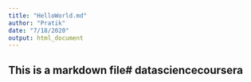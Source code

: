```yaml
---
title: "HelloWorld.md"
author: "Pratik"
date: "7/18/2020"
output: html_document
---
```


## This is a markdown file# datasciencecoursera
